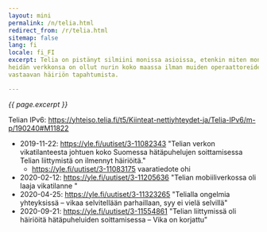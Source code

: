 ```yaml
---
layout: mini
permalink: /n/telia.html
redirect_from: /r/telia.html
sitemap: false
lang: fi
locale: fi_FI
excerpt: Telia on pistänyt silmiini monissa asioissa, etenkin miten monta kertaa
heidän verkkonsa on ollut nurin koko maassa ilman muiden operaattoreiden
vastaavan häiriön tapahtumista.

---
```


_{{ page.excerpt }}_

Telian IPv6: https://yhteiso.telia.fi/t5/Kiinteat-nettiyhteydet-ja/Telia-IPv6/m-p/190240#M11822

- 2019-11-22: https://yle.fi/uutiset/3-11082343 "Telian verkon
  vikatilanteesta johtuen koko Suomessa hätäpuhelujen soittamisessa Telian
  liittymistä on ilmennyt häiriöitä."
  - https://yle.fi/uutiset/3-11083175 vaaratiedote ohi
- 2020-02-12: https://yle.fi/uutiset/3-11205636 "Telian mobiiliverkossa oli
  laaja vikatilanne "
- 2020-04-25: https://yle.fi/uutiset/3-11323265 "Telialla ongelmia
  yhteyksissä – vikaa selvitellään parhaillaan, syy ei vielä selvillä"
- 2020-09-21: https://yle.fi/uutiset/3-11554861 "Telian liittymissä oli
  häiriöitä hätäpuheluiden soittamisessa – Vika on korjattu"
